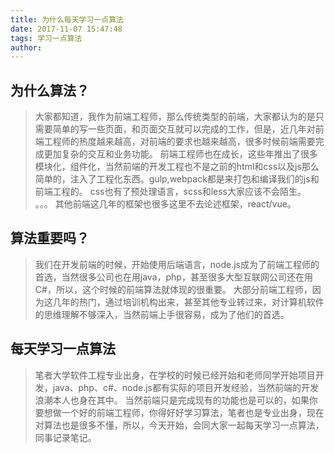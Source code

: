 ```yaml
---
title: 为什么每天学习一点算法
date: 2017-11-07 15:47:48
tags: 学习一点算法
author:
---
```


## 为什么算法？

>大家都知道，我作为前端工程师，那么传统类型的前端，大家都认为的是只需要简单的写一些页面，和页面交互就可以完成的工作，但是，近几年对前端工程师的热度越来越高，对前端的要求也越来越高，很多时候前端需要完成更加复杂的交互和业务功能。
前端工程师也在成长，这些年推出了很多模块化，组件化，当然前端的开发工程也不是之前的html和css以及js那么简单的，注入了工程化东西。gulp,webpack都是来打包和编译我们的js和前端工程的。
css也有了预处理语言，scss和less大家应该不会陌生。
。。。
其他前端这几年的框架也很多这里不去论述框架，react/vue。

## 算法重要吗？

>我们在开发前端的时候，开始使用后端语言，node.js成为了前端工程师的首选，当然很多公司也在用java，php，甚至很多大型互联网公司还在用C#，所以，这个时候的前端算法就体现的很重要。
大部分前端工程师，因为这几年的热门，通过培训机构出来，甚至其他专业转过来，对计算机软件的思维理解不够深入，当然前端上手很容易，成为了他们的首选。

## 每天学习一点算法

>笔者大学软件工程专业出身，在学校的时候已经开始和老师同学开始项目开发，java、php、c#、node.js都有实际的项目开发经验，当然前端的开发浪潮本人也身在其中。
当然前端只是完成现有的功能也是可以的，如果你要想做一个好的前端工程师，你得好好学习算法，笔者也是专业出身，现在对算法也是很多不懂，所以，今天开始，会同大家一起每天学习一点算法，同事记录笔记。